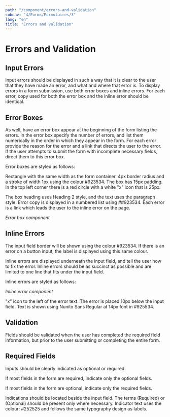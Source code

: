 ```yaml
---
path: "/component/errors-and-validation"
subnav: "4/Forms/Formulaires/3"
lang: "en"
title: "Errors and validation"
---
```


# Errors and Validation

## Input Errors

Input errors should be displayed in such a way that it is clear to the user that they have made an error, and what and where that error is. To display errors in a form submission, use both error boxes and inline errors. For each error, copy used for both the error box and the inline error should be identical.

## Error Boxes

As well, have an error box appear at the beginning of the form listing the errors. In the error box specify the number of errors, and list them numerically in the order in which they appear in the form. For each error provide the reason for the error and a link that directs the user to the error. If the user attempts to submit the form with incomplete necessary fields, direct them to this error box.

Error boxes are styled as follows:

Rectangle with the same width as the form container. 4px border radius and a stroke of width 1px using the colour #923534. The box has 15px padding. In the top left corner there is a red circle with a white "x" icon that is 25px.

The box heading uses Heading 2 style, and the text uses the paragraph style. Error copy is displayed in a numbered list using ##923534. Each error is a link which leads the user to the inline error on the page.  

*Error box component*

## Inline Errors

The input field border will be shown using the colour #923534. If there is an error on a button input, the label is displayed using this same colour.

Inline errors are displayed underneath the input field, and tell the user how to fix the error. Inline errors should be as succinct as possible and are limited to one line that fits under the input field.

Inline errors are styled as follows:

*Inline error component*

"x" icon to the left of the error text. The error is placed 10px below the input field. Text is shown using Nunito Sans Regular at 14px font in #925534.

## Validation

Fields should be validated when the user has completed the required field information, but prior to the user submitting or completing the entire form.

## Required Fields

Inputs should be clearly indicated as optional or required.

If most fields in the form are required, indicate only the optional fields.

If most fields in the form are optional, indicate only the required fields.

Indications should be located beside the input field. The terms \(Required\) or \(Optional\) should be present only where necessary. Indicator text uses the colour: \#252525 and follows the same typography design as labels.
